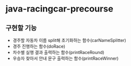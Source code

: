 # java-racingcar-precourse
## 구현할 기능
- 경주할 자동차 이름 split해 초기화하는 함수(carNameSplitter)
- 경주 진행하는 함수(doRace)
- 차수별 실행 결과 출력하는 함수(printRaceRound)
- 우승자 찾아서 안내 문구 출력하는 함수(printRaceWinner)
